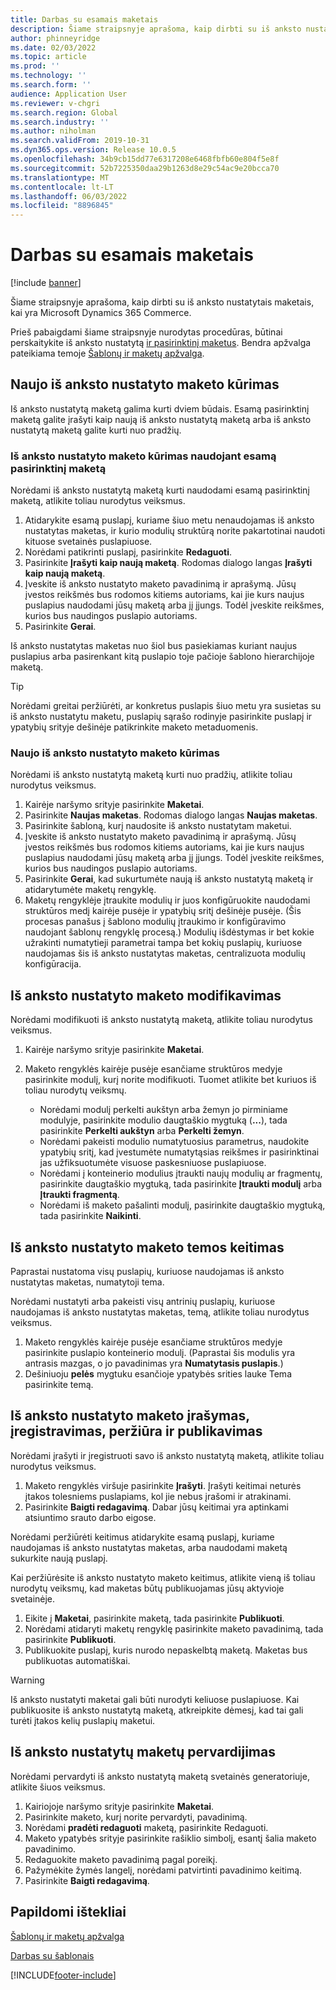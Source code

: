 ```yaml
---
title: Darbas su esamais maketais
description: Šiame straipsnyje aprašoma, kaip dirbti su iš anksto nustatytais maketais, kai yra Microsoft Dynamics 365 Commerce.
author: phinneyridge
ms.date: 02/03/2022
ms.topic: article
ms.prod: ''
ms.technology: ''
ms.search.form: ''
audience: Application User
ms.reviewer: v-chgri
ms.search.region: Global
ms.search.industry: ''
ms.author: niholman
ms.search.validFrom: 2019-10-31
ms.dyn365.ops.version: Release 10.0.5
ms.openlocfilehash: 34b9cb15dd77e6317208e6468fbfb60e804f5e8f
ms.sourcegitcommit: 52b7225350daa29b1263d8e29c54ac9e20bcca70
ms.translationtype: MT
ms.contentlocale: lt-LT
ms.lasthandoff: 06/03/2022
ms.locfileid: "8896845"
---
```

# <a name="work-with-preset-layouts"></a>Darbas su esamais maketais

[!include [banner](includes/banner.md)]

Šiame straipsnyje aprašoma, kaip dirbti su iš anksto nustatytais maketais, kai yra Microsoft Dynamics 365 Commerce.

Prieš pabaigdami šiame straipsnyje nurodytas procedūras, būtinai perskaitykite iš anksto nustatytą [ir pasirinktinį maketus](templates-layouts-overview.md#preset-and-custom-layouts). Bendra apžvalga pateikiama temoje [Šablonų ir maketų apžvalga](templates-layouts-overview.md).

## <a name="create-a-new-preset-layout"></a>Naujo iš anksto nustatyto maketo kūrimas

Iš anksto nustatytą maketą galima kurti dviem būdais. Esamą pasirinktinį maketą galite įrašyti kaip naują iš anksto nustatytą maketą arba iš anksto nustatytą maketą galite kurti nuo pradžių.

### <a name="create-a-preset-layout-from-an-existing-custom-layout"></a>Iš anksto nustatyto maketo kūrimas naudojant esamą pasirinktinį maketą

Norėdami iš anksto nustatytą maketą kurti naudodami esamą pasirinktinį maketą, atlikite toliau nurodytus veiksmus.

1. Atidarykite esamą puslapį, kuriame šiuo metu nenaudojamas iš anksto nustatytas maketas, ir kurio modulių struktūrą norite pakartotinai naudoti kituose svetainės puslapiuose.
1. Norėdami patikrinti puslapį, pasirinkite **Redaguoti**.
1. Pasirinkite **Įrašyti kaip naują maketą**. Rodomas dialogo langas **Įrašyti kaip naują maketą**.
1. Įveskite iš anksto nustatyto maketo pavadinimą ir aprašymą. Jūsų įvestos reikšmės bus rodomos kitiems autoriams, kai jie kurs naujus puslapius naudodami jūsų maketą arba jį įjungs. Todėl įveskite reikšmes, kurios bus naudingos puslapio autoriams.
1. Pasirinkite **Gerai**.

Iš anksto nustatytas maketas nuo šiol bus pasiekiamas kuriant naujus puslapius arba pasirenkant kitą puslapio toje pačioje šablono hierarchijoje maketą.

> [!TIP]
> Norėdami greitai peržiūrėti, ar konkretus puslapis šiuo metu yra susietas su iš anksto nustatytu maketu, puslapių sąrašo rodinyje pasirinkite puslapį ir ypatybių srityje dešinėje patikrinkite maketo metaduomenis.

### <a name="create-a-new-preset-layout"></a>Naujo iš anksto nustatyto maketo kūrimas

Norėdami iš anksto nustatytą maketą kurti nuo pradžių, atlikite toliau nurodytus veiksmus.

1. Kairėje naršymo srityje pasirinkite **Maketai**.
1. Pasirinkite **Naujas maketas**. Rodomas dialogo langas **Naujas maketas**.
1. Pasirinkite šabloną, kurį naudosite iš anksto nustatytam maketui.
1. Įveskite iš anksto nustatyto maketo pavadinimą ir aprašymą. Jūsų įvestos reikšmės bus rodomos kitiems autoriams, kai jie kurs naujus puslapius naudodami jūsų maketą arba jį įjungs. Todėl įveskite reikšmes, kurios bus naudingos puslapio autoriams.
1. Pasirinkite **Gerai**, kad sukurtumėte naują iš anksto nustatytą maketą ir atidarytumėte maketų rengyklę.
1. Maketų rengyklėje įtraukite modulių ir juos konfigūruokite naudodami struktūros medį kairėje pusėje ir ypatybių sritį dešinėje pusėje. (Šis procesas panašus į šablono modulių įtraukimo ir konfigūravimo naudojant šablonų rengyklę procesą.) Modulių išdėstymas ir bet kokie užrakinti numatytieji parametrai tampa bet kokių puslapių, kuriuose naudojamas šis iš anksto nustatytas maketas, centralizuota modulių konfigūracija.

## <a name="modify-a-preset-layout"></a>Iš anksto nustatyto maketo modifikavimas

Norėdami modifikuoti iš anksto nustatytą maketą, atlikite toliau nurodytus veiksmus.

1. Kairėje naršymo srityje pasirinkite **Maketai**.
1. Maketo rengyklės kairėje pusėje esančiame struktūros medyje pasirinkite modulį, kurį norite modifikuoti. Tuomet atlikite bet kuriuos iš toliau nurodytų veiksmų.

    - Norėdami modulį perkelti aukštyn arba žemyn jo pirminiame modulyje, pasirinkite modulio daugtaškio mygtuką (**...**), tada pasirinkite **Perkelti aukštyn** arba **Perkelti žemyn**.
    - Norėdami pakeisti modulio numatytuosius parametrus, naudokite ypatybių sritį, kad įvestumėte numatytąsias reikšmes ir pasirinktinai jas užfiksuotumėte visuose paskesniuose puslapiuose.
    - Norėdami į konteinerio modulius įtraukti naujų modulių ar fragmentų, pasirinkite daugtaškio mygtuką, tada pasirinkite **Įtraukti modulį** arba **Įtraukti fragmentą**.
    - Norėdami iš maketo pašalinti modulį, pasirinkite daugtaškio mygtuką, tada pasirinkite **Naikinti**.

## <a name="change-a-preset-layout-theme"></a>Iš anksto nustatyto maketo temos keitimas

Paprastai nustatoma visų puslapių, kuriuose naudojamas iš anksto nustatytas maketas, numatytoji tema.

Norėdami nustatyti arba pakeisti visų antrinių puslapių, kuriuose naudojamas iš anksto nustatytas maketas, temą, atlikite toliau nurodytus veiksmus.

1. Maketo rengyklės kairėje pusėje esančiame struktūros medyje pasirinkite puslapio konteinerio modulį. (Paprastai šis modulis yra antrasis mazgas, o jo pavadinimas yra **Numatytasis puslapis**.)
1. Dešiniuoju **pelės** mygtuku esančioje ypatybės srities lauke Tema pasirinkite temą.

## <a name="save-check-in-preview-and-publish-a-preset-layout"></a>Iš anksto nustatyto maketo įrašymas, įregistravimas, peržiūra ir publikavimas

Norėdami įrašyti ir įregistruoti savo iš anksto nustatytą maketą, atlikite toliau nurodytus veiksmus.

1. Maketo rengyklės viršuje pasirinkite **Įrašyti**. Įrašyti keitimai neturės įtakos tolesniems puslapiams, kol jie nebus įrašomi ir atrakinami.
1. Pasirinkite **Baigti redagavimą**. Dabar jūsų keitimai yra aptinkami atsiuntimo srauto darbo eigose.

Norėdami peržiūrėti keitimus atidarykite esamą puslapį, kuriame naudojamas iš anksto nustatytas maketas, arba naudodami maketą sukurkite naują puslapį.

Kai peržiūrėsite iš anksto nustatyto maketo keitimus, atlikite vieną iš toliau nurodytų veiksmų, kad maketas būtų publikuojamas jūsų aktyvioje svetainėje.

1. Eikite į **Maketai**, pasirinkite maketą, tada pasirinkite **Publikuoti**.
1. Norėdami atidaryti maketų rengyklę pasirinkite maketo pavadinimą, tada pasirinkite **Publikuoti**.
1. Publikuokite puslapį, kuris nurodo nepaskelbtą maketą. Maketas bus publikuotas automatiškai.

> [!WARNING]
> Iš anksto nustatyti maketai gali būti nurodyti keliuose puslapiuose. Kai publikuosite iš anksto nustatytą maketą, atkreipkite dėmesį, kad tai gali turėti įtakos kelių puslapių maketui.

## <a name="rename-a-preset-layout"></a>Iš anksto nustatytų maketų pervardijimas

Norėdami pervardyti iš anksto nustatytą maketą svetainės generatoriuje, atlikite šiuos veiksmus.

1. Kairiojoje naršymo srityje pasirinkite **Maketai**.
1. Pasirinkite maketo, kurį norite pervardyti, pavadinimą.
1. Norėdami **pradėti redaguoti** maketą, pasirinkite Redaguoti.
1. Maketo ypatybės srityje pasirinkite rašiklio simbolį, esantį šalia maketo pavadinimo.
1. Redaguokite maketo pavadinimą pagal poreikį.
1. Pažymėkite žymės langelį, norėdami patvirtinti pavadinimo keitimą.
1. Pasirinkite **Baigti redagavimą**.

## <a name="additional-resources"></a>Papildomi ištekliai

[Šablonų ir maketų apžvalga](templates-layouts-overview.md)

[Darbas su šablonais](work-with-templates.md)


[!INCLUDE[footer-include](../includes/footer-banner.md)]

